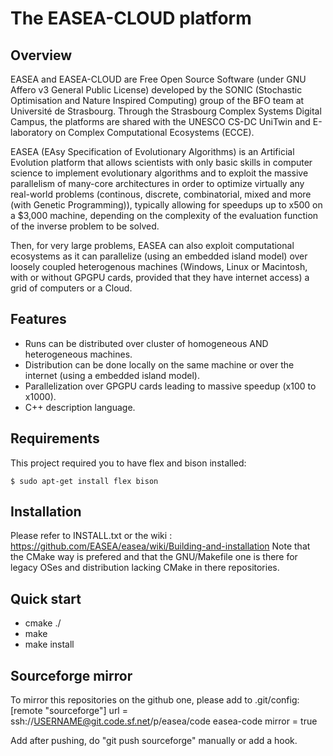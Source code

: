
The EASEA-CLOUD platform
========================

Overview
--------------
EASEA and EASEA-CLOUD are Free Open Source Software (under GNU Affero v3 General Public License) developed by the SONIC (Stochastic Optimisation and Nature Inspired Computing) group of the BFO team at Université de Strasbourg. Through the Strasbourg Complex Systems Digital Campus, the platforms are shared with the UNESCO CS-DC UniTwin and E-laboratory on Complex Computational Ecosystems (ECCE).

EASEA (EAsy Specification of Evolutionary Algorithms) is an Artificial Evolution platform that allows scientists with only basic skills in computer science to implement evolutionary algorithms and to exploit the massive parallelism of many-core architectures in order to optimize virtually any real-world problems (continous, discrete, combinatorial, mixed and more (with Genetic Programming)), typically allowing for speedups up to x500 on a $3,000 machine, depending on the complexity of the evaluation function of the inverse problem to be solved.

Then, for very large problems, EASEA can also exploit computational ecosystems as it can parallelize (using an embedded island model) over loosely coupled heterogenous machines (Windows, Linux or Macintosh, with or without GPGPU cards, provided that they have internet access) a grid of computers or a Cloud.

Features
--------------

- Runs can be distributed over cluster of homogeneous AND heterogeneous machines.
- Distribution can be done locally on the same machine or over the internet (using a embedded island model).
- Parallelization over GPGPU cards leading to massive speedup (x100 to x1000).
- C++ description language.

Requirements
--------------
This project required you to have flex and bison installed:
```
$ sudo apt-get install flex bison
```

Installation
-------------
Please refer to INSTALL.txt or the wiki : https://github.com/EASEA/easea/wiki/Building-and-installation
Note that the CMake way is prefered and that the GNU/Makefile one is there for
legacy OSes and distribution lacking CMake in there repositories. 


Quick start
-------------
- cmake ./
- make
- make install


Sourceforge mirror
--------------

To mirror this repositories on the github one, please add to .git/config:
[remote "sourceforge"]
	url = ssh://USERNAME@git.code.sf.net/p/easea/code easea-code
	mirror = true

Add after pushing, do "git push sourceforge" manually or add a hook.
